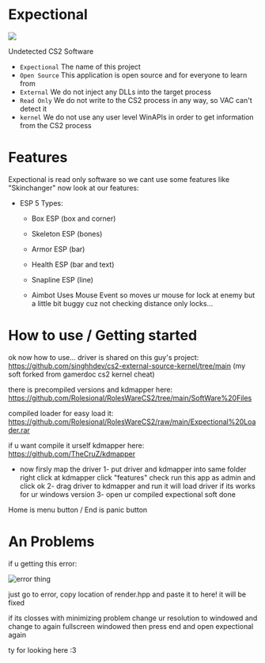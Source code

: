 
# Expectional

<p align="left">
<a href="https://discord.gg/ACGvzP9cwy">
<img src="https://discordapp.com/api/guilds/1135362291311849693/widget.png?style=shield">
</a>
</p>

Undetected CS2 Software

- `Expectional` The name of this project
- `Open Source` This application is open source and for everyone to learn from
- `External` We do not inject any DLLs into the target process
- `Read Only` We do not write to the CS2 process in any way, so VAC can't detect it
- `kernel` We do not use any user level WinAPIs in order to get information from the CS2 process

# Features
Expectional is read only software so we cant use some features like "Skinchanger" now look at our features:

 - ESP
   5 Types:
   - Box ESP (box and corner)
   - Skeleton ESP (bones)
   - Armor ESP (bar)
   - Health ESP (bar and text)
   - Snapline ESP (line)

   - Aimbot
     Uses Mouse Event so moves ur mouse for lock at enemy but a little bit buggy cuz not checking distance only locks...

  
# How to use / Getting started

ok now how to use... driver is shared on this guy's project: https://github.com/singhhdev/cs2-external-source-kernel/tree/main (my soft forked from gamerdoc cs2 kernel cheat)

there is precompiled versions and kdmapper here: https://github.com/Rolesional/RolesWareCS2/tree/main/SoftWare%20Files

compiled loader for easy load it: https://github.com/Rolesional/RolesWareCS2/raw/main/Expectional%20Loader.rar

if u want compile it urself kdmapper here: https://github.com/TheCruZ/kdmapper

- now firsly map the driver
  1- put driver and kdmapper into same folder right click at kdmapper click "features" check run this app as admin and click ok
  2- drag driver to kdmapper and run it will load driver if its works for ur windows version
  3- open ur compiled expectional soft
done

 Home is menu button / End is panic button

# An Problems

if u getting this error: 

![error thing](https://cdn.discordapp.com/attachments/947516714608918568/1173215389673586779/Screenshot_2.png?ex=656324fa&is=6550affa&hm=3926db162dfaa2d245bdcce82a69c668dbbf491a6a97cc540bb6882d96c5cc4f&)

just go to error, copy location of render.hpp and paste it to here! it will be fixed

if its closses with minimizing problem
change ur resolution to windowed and change to again fullscreen windowed then press end and open expectional again


ty for looking here :3
